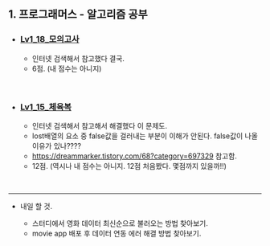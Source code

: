 <h2>1. 프로그래머스 - 알고리즘 공부</h2>

- <h3><a href="https://github.com/EunJaePark/algorithm/blob/master/Lv1_18_%EB%AA%A8%EC%9D%98%EA%B3%A0%EC%82%AC.html">Lv1_18_모의고사</a></h3>
  
  - 인터넷 검색해서 참고했다 결국.
  - 6점. (내 점수는 아니지)

<br/>

- <h3><a href="https://github.com/EunJaePark/algorithm/blob/master/Lv1_15_%EC%B2%B4%EC%9C%A1%EB%B3%B5.html">Lv1_15_체육복</a></h3>
  
  - 인터넷 검색해서 참고해서 해결했다 이 문제도.
  - lost배열의 요소 중 false값을 걸러내는 부분이 이해가 안된다. false값이 나올 이유가 있나????
  - https://dreammarker.tistory.com/68?category=697329  참고함.
  - 12점. (역시나 내 점수는 아니지. 12점 처음봤다. 몇점까지 있을까!!)




<br/>

     
<hr/>

- 내일 할 것.

  - 스터디에서 영화 데이터 최신순으로 불러오는 방법 찾아보기.
  - movie app 배포 후 데이터 연동 에러 해결 방법 찾아보기.

